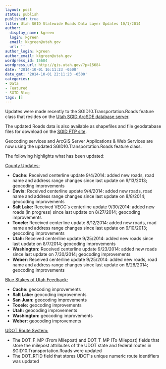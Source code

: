 ```yaml
---
layout: post
status: publish
published: true
title: Utah SGID Statewide Roads Data Layer Updates 10/1/2014
author:
  display_name: kgreen
  login: kgreen
  email: kkgreen@utah.gov
  url: ''
author_login: kgreen
author_email: kkgreen@utah.gov
wordpress_id: 15684
wordpress_url: http://gis.utah.gov/?p=15684
date: '2014-10-01 16:11:23 -0500'
date_gmt: '2014-10-01 22:11:23 -0500'
categories:
- Data
- Featured
- SGID Blog
tags: []
---
```

<p>Updates were made recently to the SGID10.Transportation.Roads feature class that resides on the <a href="http://gis.utah.gov/data/how-to-connect-to-the-sgid-via-sde/">Utah SGID ArcSDE database server</a>.</p>
<p>The updated Roads data is also available as shapefiles and file geodatabase files for download on the <a href="ftp://ftp.agrc.utah.gov/UtahSGID_Vector/UTM12_NAD83/TRANSPORTATION/PackagedData/_Statewide/UtahRoadAndHighwaySystem/">SGID FTP site</a>.</p>
<p>Geocoding services and ArcGIS Server Applications & Web Services are now using the updated SGID10.Transportation.Roads feature class.</p>
<p>The following highlights what has been updated:</p>
<p><span style="text-decoration: underline;">County Updates:</span></p>
<ul>
<li><strong>Cache:</strong> Received centerline update 9/4/2014: added new roads, road name and address range changes since last update on 9/13/2013; geocoding improvements</li>
<li><strong>Davis:</strong> Received centerline update 9/4/2014: added new roads, road name and address range changes since last update on 8/8/2014; geocoding improvements</li>
<li><strong>Salt Lake:</strong> Received VECC's centerline update 9/30/2014: added new roads (in progress) since last update on 8/27/2014; geocoding improvements</li>
<li><strong>Tooele:</strong> Received centerline update 8/12/2014: added new roads, road name and address range changes since last update on 9/10/2013; geocoding improvements</li>
<li><strong>Utah:</strong> Received centerline update 9/25/2014: added new roads since last update on 8/7/2014; geocoding improvements</li>
<li><strong>Washington:</strong> Received centerline update 9/23/2014: added new roads since last update on 7/30/2014; geocoding improvements</li>
<li><strong>Weber:</strong> Received centerline update 9/25/2014: added new roads, road name and address range changes since last update on 8/28/2014; geocoding improvements</li>
</ul>
<p><span style="text-decoration: underline;">Blue Stakes of Utah Feedback:</span></p>
<ul>
<li><strong>Cache:</strong> geocoding improvements</li>
<li><strong>Salt Lake:</strong> geocoding improvements</li>
<li><strong>San Juan:</strong> geocoding improvements</li>
<li><strong>Tooele:</strong> geocoding improvements</li>
<li><strong>Utah:</strong> geocoding improvements</li>
<li><strong>Washington:</strong> geocoding improvements</li>
<li><strong>Weber:</strong> geocoding improvements</li>
</ul>
<p><span style="text-decoration: underline;">UDOT Route System:</span></p>
<ul>
<li>The DOT_F_MP (From Milepost) and DOT_T_MP (To Milepost) fields that store the milepost attributes of the UDOT state and federal routes in SGID10.Transportation.Roads were updated</li>
<li>The DOT_RTID field that stores UDOT's unique numeric route identifiers was updated</li>
</ul>
</ul>
</ul>
